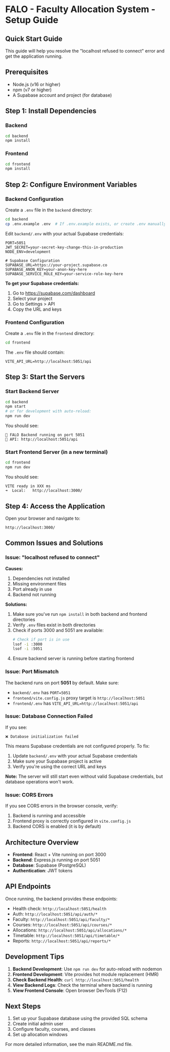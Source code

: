 # FALO - Faculty Allocation System - Setup Guide

## Quick Start Guide

This guide will help you resolve the "localhost refused to connect" error and get the application running.

## Prerequisites

- Node.js (v16 or higher)
- npm (v7 or higher)
- A Supabase account and project (for database)

## Step 1: Install Dependencies

### Backend
```bash
cd backend
npm install
```

### Frontend
```bash
cd frontend
npm install
```

## Step 2: Configure Environment Variables

### Backend Configuration

Create a `.env` file in the `backend` directory:

```bash
cd backend
cp .env.example .env  # If .env.example exists, or create .env manually
```

Edit `backend/.env` with your actual Supabase credentials:

```env
PORT=5051
JWT_SECRET=your-secret-key-change-this-in-production
NODE_ENV=development

# Supabase Configuration
SUPABASE_URL=https://your-project.supabase.co
SUPABASE_ANON_KEY=your-anon-key-here
SUPABASE_SERVICE_ROLE_KEY=your-service-role-key-here
```

**To get your Supabase credentials:**
1. Go to https://supabase.com/dashboard
2. Select your project
3. Go to Settings > API
4. Copy the URL and keys

### Frontend Configuration

Create a `.env` file in the `frontend` directory:

```bash
cd frontend
```

The `.env` file should contain:

```env
VITE_API_URL=http://localhost:5051/api
```

## Step 3: Start the Servers

### Start Backend Server

```bash
cd backend
npm start
# or for development with auto-reload:
npm run dev
```

You should see:
```
🚀 FALO Backend running on port 5051
📡 API: http://localhost:5051/api
```

### Start Frontend Server (in a new terminal)

```bash
cd frontend
npm run dev
```

You should see:
```
VITE ready in XXX ms
➜  Local:   http://localhost:3000/
```

## Step 4: Access the Application

Open your browser and navigate to:
```
http://localhost:3000/
```

## Common Issues and Solutions

### Issue: "localhost refused to connect"

**Causes:**
1. Dependencies not installed
2. Missing environment files
3. Port already in use
4. Backend not running

**Solutions:**
1. Make sure you've run `npm install` in both backend and frontend directories
2. Verify `.env` files exist in both directories
3. Check if ports 3000 and 5051 are available:
   ```bash
   # Check if port is in use
   lsof -i :3000
   lsof -i :5051
   ```
4. Ensure backend server is running before starting frontend

### Issue: Port Mismatch

The backend runs on port **5051** by default. Make sure:
- `backend/.env` has `PORT=5051`
- `frontend/vite.config.js` proxy target is `http://localhost:5051`
- `frontend/.env` has `VITE_API_URL=http://localhost:5051/api`

### Issue: Database Connection Failed

If you see:
```
❌ Database initialization failed
```

This means Supabase credentials are not configured properly. To fix:
1. Update `backend/.env` with your actual Supabase credentials
2. Make sure your Supabase project is active
3. Verify you're using the correct URL and keys

**Note:** The server will still start even without valid Supabase credentials, but database operations won't work.

### Issue: CORS Errors

If you see CORS errors in the browser console, verify:
1. Backend is running and accessible
2. Frontend proxy is correctly configured in `vite.config.js`
3. Backend CORS is enabled (it is by default)

## Architecture Overview

- **Frontend**: React + Vite running on port 3000
- **Backend**: Express.js running on port 5051
- **Database**: Supabase (PostgreSQL)
- **Authentication**: JWT tokens

## API Endpoints

Once running, the backend provides these endpoints:

- Health check: `http://localhost:5051/health`
- Auth: `http://localhost:5051/api/auth/*`
- Faculty: `http://localhost:5051/api/faculty/*`
- Courses: `http://localhost:5051/api/courses/*`
- Allocations: `http://localhost:5051/api/allocations/*`
- Timetable: `http://localhost:5051/api/timetable/*`
- Reports: `http://localhost:5051/api/reports/*`

## Development Tips

1. **Backend Development**: Use `npm run dev` for auto-reload with nodemon
2. **Frontend Development**: Vite provides hot module replacement (HMR)
3. **Check Backend Health**: `curl http://localhost:5051/health`
4. **View Backend Logs**: Check the terminal where backend is running
5. **View Frontend Console**: Open browser DevTools (F12)

## Next Steps

1. Set up your Supabase database using the provided SQL schema
2. Create initial admin user
3. Configure faculty, courses, and classes
4. Set up allocation windows

For more detailed information, see the main README.md file.
